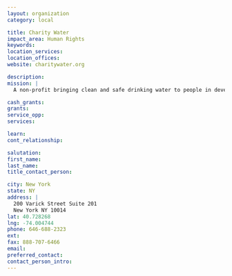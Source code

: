 ```yaml
---
layout: organization
category: local

title: Charity Water
impact_area: Human Rights
keywords: 
location_services: 
location_offices: 
website: charitywater.org

description: 
mission: |
  A non-profit bringing clean and safe drinking water to people in developing nations

cash_grants: 
grants: 
service_opp: 
services: 

learn: 
cont_relationship: 

salutation: 
first_name: 
last_name: 
title_contact_person: 

city: New York
state: NY
address: |
  200 Varick Street Suite 201    
  New York NY 10014
lat: 40.728268
lng: -74.004744
phone: 646-688-2323
ext: 
fax: 888-707-6466
email: 
preferred_contact: 
contact_person_intro: 
---
```

